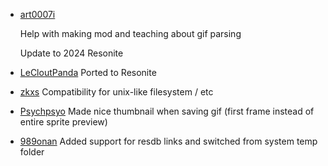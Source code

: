 * [art0007i](https://github.com/art0007i)

  Help with making mod and teaching about gif parsing

  Update to 2024 Resonite

* [LeCloutPanda](https://github.com/LeCloutPanda)
Ported to Resonite
* [zkxs](https://github.com/zkxs)
Compatibility for unix-like filesystem / etc
* [Psychpsyo](https://github.com/Psychpsyo)
Made nice thumbnail when saving gif (first frame instead of entire sprite preview)
* [989onan](https://github.com/989onan)
Added support for resdb links and switched from system temp folder

